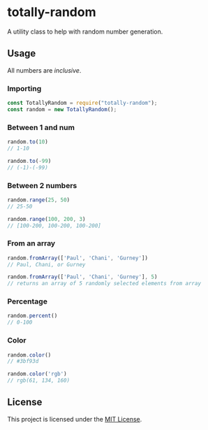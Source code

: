 # totally-random

A utility class to help with random number generation.

## Usage

All numbers are _inclusive_.

### Importing

```javascript
const TotallyRandom = require("totally-random");
const random = new TotallyRandom();
```

### Between 1 and num

```javascript
random.to(10)
// 1-10

random.to(-99)
// (-1)-(-99)
```

### Between 2 numbers

```javascript
random.range(25, 50)
// 25-50

random.range(100, 200, 3)
// [100-200, 100-200, 100-200]
```

### From an array

```javascript
random.fromArray(['Paul', 'Chani', 'Gurney'])
// Paul, Chani, or Gurney

random.fromArray(['Paul', 'Chani', 'Gurney'], 5)
// returns an array of 5 randomly selected elements from array
```

### Percentage

```javascript
random.percent()
// 0-100
```

### Color

```javascript
random.color()
// #3bf93d

random.color('rgb')
// rgb(61, 134, 160)
```

## License

This project is licensed under the [MIT License](LICENSE).

